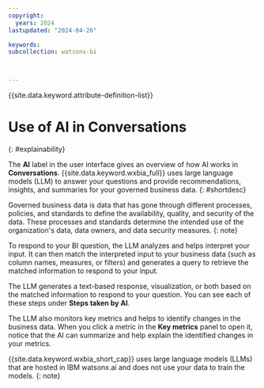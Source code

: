 ```yaml
---
copyright:
  years: 2024
lastupdated: "2024-04-26"

keywords:
subcollection: watsonx-bi



---
```


{{site.data.keyword.attribute-definition-list}}

# Use of AI in Conversations 
{: #explainability}

The **AI** label in the user interface gives an overview of how AI works in **Conversations**. {{site.data.keyword.wxbia_full}} uses large language models (LLM) to answer your questions and provide recommendations, insights, and summaries for your governed business data. {: #shortdesc}

Governed business data is data that has gone through different processes, policies, and standards to define the availability, quality, and security of the data. These processes and standards determine the intended use of the organization's data, data owners, and data security measures.
{: note}

To respond to your BI question, the LLM analyzes and helps interpret your input. It can then match the interpreted input to your business data (such as column names, measures, or filters) and generates a query to retrieve the matched information to respond to your input. 

The LLM generates a text-based response, visualization, or both based on the matched information to respond to your question. You can see each of these steps under **Steps taken by AI**. 

The LLM also monitors key metrics and helps to identify changes in the business data. When you click a metric in the **Key metrics** panel to open it, notice that the AI can summarize and help explain the identified changes in your metrics.



{{site.data.keyword.wxbia_short_cap}} uses large language models (LLMs) that are hosted in IBM watsonx.ai and does not use your data to train the models.
{: note}
